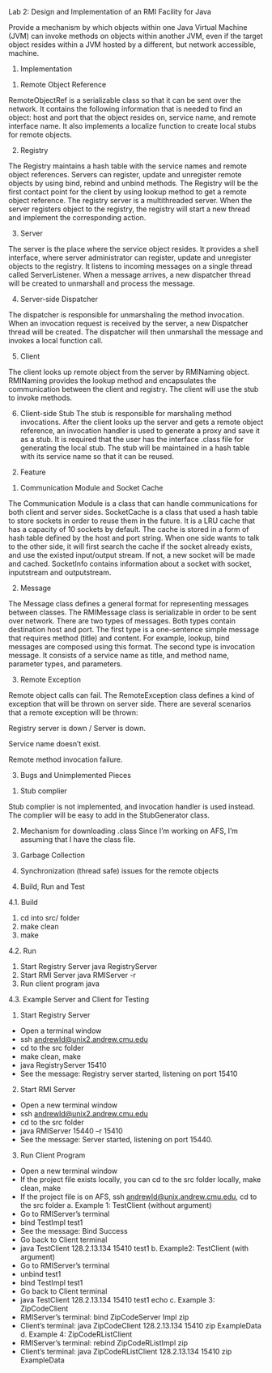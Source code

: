 Lab 2: Design and Implementation of an RMI Facility for Java

Provide a mechanism by which objects within one Java Virtual Machine (JVM) can invoke methods on objects within another JVM, even if the target object resides within a JVM hosted by a different, but network accessible, machine. 

1. Implementation

1) Remote Object Reference

RemoteObjectRef is a serializable class so that it can be sent over the network. It contains the following information that is needed to find an object: host and port that the object resides on, service name, and remote interface name. It also implements a localize function to create local stubs for remote objects.

2) Registry

The Registry maintains a hash table with the service names and remote object references. Servers can register, update and unregister remote objects by using bind, rebind and unbind methods. The Registry will be the first contact point for the client by using lookup method to get a remote object reference.
The registry server is a multithreaded server. When the server registers object to the registry, the registry will start a new thread and implement the corresponding action.

3) Server

The server is the place where the service object resides. It provides a shell interface, where server administrator can register, update and unregister objects to the registry.
It listens to incoming messages on a single thread called ServerListener. When a message arrives, a new dispatcher thread will be created to unmarshall and process the message.

4) Server-side Dispatcher

The dispatcher is responsible for unmarshaling the method invocation. When an invocation request is received by the server, a new Dispatcher thread will be created. The dispatcher will then unmarshall the message and invokes a local function call.

5) Client

The client looks up remote object from the server by RMINaming object. RMINaming provides the lookup method and encapsulates the communication between the client and registry. The client will use the stub to invoke methods.

6) Client-side Stub
The stub is responsible for marshaling method invocations. After the client looks up the server and gets a remote object reference, an invocation handler is used to generate a proxy and save it as a stub. It is required that the user has the interface .class file for generating the local stub. The stub will be maintained in a hash table with its service name so that it can be reused.

2. Feature

1) Communication Module and Socket Cache

The Communication Module is a class that can handle communications for both client and server sides.
SocketCache is a class that used a hash table to store sockets in order to reuse them in the future. It is a LRU cache that has a capacity of 10 sockets by default. The cache is stored in a form of hash table defined by the host and port string.
When one side wants to talk to the other side, it will first search the cache if the socket already exists, and use the existed input/output stream. If not, a new socket will be made and cached. SocketInfo contains information about a socket with socket, inputstream and outputstream.

2) Message

The Message class defines a general format for representing messages between classes. The RMIMessage class is serializable in order to be sent over network.
There are two types of messages. Both types contain destination host and port. The first type is a one-sentence simple message that requires method (title) and content. For example, lookup, bind messages are composed using this format. The second type is invocation message. It consists of a service name as title, and method name, parameter types, and parameters.

3) Remote Exception

Remote object calls can fail. The RemoteException class defines a kind of exception that will be thrown on server side. There are several scenarios that a remote exception will be thrown:

Registry server is down / Server is down.

Service name doesn’t exist.

Remote method invocation failure.
 
3. Bugs and Unimplemented Pieces

1) Stub complier

Stub complier is not implemented, and invocation handler is used instead. The complier will be easy
to add in the StubGenerator class.

2) Mechanism for downloading .class
Since I’m working on AFS, I’m assuming that I have the class file.

3) Garbage Collection

4) Synchronization (thread safe) issues for the remote objects

4. Build, Run and Test

4.1. Build

1) cd into src/ folder
2) make clean
3) make

4.2. Run

1) Start Registry Server
java RegistryServer <registry port number>
2) Start RMI Server
java RMIServer <rmi port number> -r <registry port number>
3) Run client program
java <client program> <registry port> <registry host> <service name> <args>

4.3. Example Server and Client for Testing

1) Start Registry Server
- Open a terminal window
- ssh andrewId@unix2.andrew.cmu.edu
- cd to the src folder
- make clean, make
- java RegistryServer 15410
- See the message: Registry server started, listening on port 15410
2) Start RMI Server
- Open a new terminal window
- ssh andrewId@unix2.andrew.cmu.edu
- cd to the src folder
- java RMIServer 15440 –r 15410
- See the message: Server started, listening on port 15440.
3) Run Client Program
- Open a new terminal window
- If the project file exists locally, you can cd to the src folder locally, make clean, make
- If the project file is on AFS, ssh andrewId@unix.andrew.cmu.edu, cd to the src folder
a. Example 1: TestClient (without argument)
- Go to RMIServer’s terminal
- bind TestImpl test1
- See the message: Bind Success
- Go back to Client terminal
- java TestClient 128.2.13.134 15410 test1
b. Example2: TestClient (with argument)
- Go to RMIServer’s terminal
- unbind test1
- bind TestImpl test1
- Go back to Client terminal
- java TestClient 128.2.13.134 15410 test1 echo
c. Example 3: ZipCodeClient
- RMIServer’s terminal: bind ZipCodeServer Impl zip
- Client’s terminal: java ZipCodeClient 128.2.13.134 15410 zip ExampleData
d. Example 4: ZipCodeRListClient
- RMIServer’s terminal: rebind ZipCodeRListImpl zip
- Client’s terminal: java ZipCodeRListClient 128.2.13.134 15410 zip ExampleData
